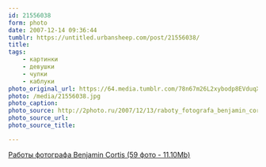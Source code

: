 ```yaml
---
id: 21556038
form: photo
date: 2007-12-14 09:36:44
tumblr: https://untitled.urbansheep.com/post/21556038/
title:
tags:
    - картинки
    - девушки
    - чулки
    - каблуки
photo_original_url: https://64.media.tumblr.com/78n67m26L2xybodp8EVduqXG_1280.jpg
photo: /media/21556038.jpg
photo_caption: 
photo_source: http://2photo.ru/2007/12/13/raboty_fotografa_benjamin_cortis.html
photo_source_url:
photo_source_title:

---
```


<p><a href="http://2photo.ru/2007/12/13/raboty_fotografa_benjamin_cortis.html">Работы фотографа Benjamin Cortis (59 фото - 11.10Mb)</a></p>
